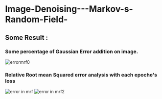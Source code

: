 # Image-Denoising---Markov-s-Random-Field-

## Some Result : 
### Some percentage of Gaussian Error addition on image.
![errormrf0](https://user-images.githubusercontent.com/87426167/219878910-90291ccf-1d32-4901-b4dd-e55b7737b517.jpg)
### Relative Root mean Squared error analysis with each epoche's loss
![error in mrf](https://user-images.githubusercontent.com/87426167/219878930-f04af549-b4cd-4a08-ac13-bf8af26a983f.jpg)
![error in mrf2](https://user-images.githubusercontent.com/87426167/219878945-bebf147e-11a3-417a-bd1a-5f73529a22fa.jpg)

